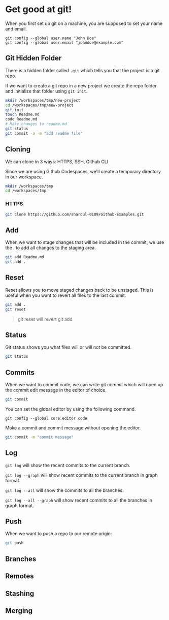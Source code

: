 # Get good at git!

When you first set up git on a machine, you are supposed to set your name and email.
```
git config --global user.name "John Doe"
git config --global user.email "johndoe@example.com"
```




## Git Hidden Folder

There is a hidden folder called `.git` which tells you that the project is a git repo.

If we want to create a git repo in a new project we create the repo folder and initialize that folder using `git init`.
```sh
mkdir /workspaces/tmp/new-project
cd /workspaces/tmp/mew-project
git init
touch Readme.md
code Readme.md
# Make changes to readme.md
git status
git commit -a -m "add readme file"
```




## Cloning

We can clone in 3 ways: HTTPS, SSH, Github CLI

Since we are using Github Codespaces, we'll create a temporary directory in our workspace.
```sh
mkdir /workspaces/tmp
cd /workspaces/tmp
```

### HTTPS
```sh
git clone https://github.com/shardul-0109/Github-Examples.git
```




## Add

When we want to stage changes that will be included in the commit, we use the . to add all changes to the staging area.
```sh
git add Readme.md
git add .
```




## Reset

Reset allows you to move staged changes back to be unstaged.
This is useful when you want to revert all files to the last commit.
```sh
git add .
git reset
```

> git reset will revert git add




## Status

Git status shows you what files will or will not be committed.
```sh
git status
```




## Commits

When we want to commit code, we can write git commit which will open up the commit edit message in the editor of choice.
```sh
git commit
```

You can set the global editor by using the following command.
```
git config --global core.editor code
```

Make a commit and commit message without opening the editor.
```sh
git commit -m "commit message"
```



## Log

`git log` will show the recent commits to the current branch.

`git log --graph` will show recent commits to the current branch in graph format.

`git log --all` will show the commits to all the branches.

`git log --all --graph` will show recent commits to all the branches in graph format.




## Push

When we want to push a repo to our remote origin:
```sh
git push
```

## Branches

## Remotes

## Stashing

## Merging

